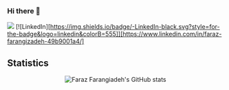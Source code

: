 ### Hi there 👋
[![](https://img.shields.io/badge/-gmail-lightgray?style=for-the-badge&logo=gmail)](mailto:f.farangizadeg@gmail.com)
[![LinkedIn][https://img.shields.io/badge/-LinkedIn-black.svg?style=for-the-badge&logo=linkedin&colorB=555]][https://www.linkedin.com/in/faraz-farangizadeh-49b9001a4/]




## Statistics

<p align="center">
  <img src="https://github-readme-stats.vercel.app/api?username=farazff&show_icons=true&theme=monokai" alt="Faraz Farangiadeh's GitHub stats" /><br />
</p>

